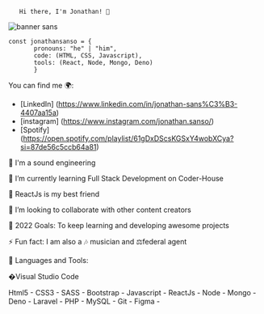        Hi there, I'm Jonathan! 👋 

![banner sans](https://user-images.githubusercontent.com/91910562/155452337-5c1f2cac-7025-4893-b769-00696c876ceb.png)

```
const jonathansanso = {
       pronouns: "he" | "him",
       code: (HTML, CSS, Javascript),
       tools: (React, Node, Mongo, Deno)
       }
```
     
You can find me 🌍:
- [LinkedIn] (https://www.linkedin.com/in/jonathan-sans%C3%B3-4407aa15a)
- [instagram] (https://www.instagram.com/jonathan.sanso/)
- [Spotify] (https://open.spotify.com/playlist/61gDxDScsKGSxY4wobXCya?si=87de56c5ccb64a81) 

🥇 I'm a sound engineering

📖 I’m currently learning Full Stack Development on Coder-House

💓 ReactJs is my best friend

👯 I’m looking to collaborate with other content creators

🥅 2022 Goals: To keep learning and developing awesome projects

⚡ Fun fact: I am also a 🎶 musician and ⚖️federal agent

🧰 Languages and Tools:

�Visual Studio Code

Html5 - CSS3 - SASS - Bootstrap - Javascript - ReactJs - Node - Mongo - Deno - Laravel - PHP - MySQL - Git - Figma -
